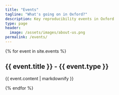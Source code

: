 ```yaml
---
title: "Events"
tagline: "What's going on in Oxford?"
description: Key reproducibility events in Oxford
type: page
header:
  image: /assets/images/about-us.png
permalink: /events/
---
```


<div class="initial-content">
  {% for event in site.events %}
    <h2>{{ event.title }} - {{ event.type }}</h2>
    <p>{{ event.content | markdownify }}</p>
  {% endfor %}
</div>
